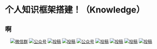 # 个人知识框架搭建！（Knowledge）

## 啊
<p align="center">
  <a href="#微信"><img src="https://camo.githubusercontent.com/59d7f19ba1af85247e016858a63045f8fe9a8c19/68747470733a2f2f696d672e736869656c64732e696f2f62616467652f7765436861742de5beaee4bfa1e7bea42d626c75652e737667" alt="微信群" data-canonical-src="https://img.shields.io/badge/weChat-微信群-blue.svg" style="max-width:100%;"></a>
  <a href="#公众号"><img src="https://camo.githubusercontent.com/a379920d2a34962711cc813e90aa0b1d058da1f0/68747470733a2f2f696d672e736869656c64732e696f2f62616467652f2545352538352541432545342542432539372545352538462542372de4b889e5a4aae5ad90e69596e4b8992d6c69676874677265792e737667" alt="公众号" data-canonical-src="https://img.shields.io/badge/%E5%85%AC%E4%BC%97%E5%8F%B7-三太子敖丙-lightgrey.svg" style="max-width:100%;"></a>
  <a href="https://space.bilibili.com/130763764" rel="nofollow"><img src="https://camo.githubusercontent.com/6efc9c83ef8e85b19ce2853b5f69d68255f0c037/68747470733a2f2f696d672e736869656c64732e696f2f62616467652f62696c6962696c692de59394e593a9e59394e593a92d637269746963616c" alt="投稿" data-canonical-src="https://img.shields.io/badge/bilibili-哔哩哔哩-critical" style="max-width:100%;"></a>
  <a href="https://www.toutiao.com/c/user/3270187212/#mid=1557137040287746" rel="nofollow"><img src="https://camo.githubusercontent.com/2c8f8169d98347e3d70ec567a68293df367a5ece/68747470733a2f2f696d672e736869656c64732e696f2f62616467652f746f757469616f2de5a4b4e69da12d396366" alt="投稿" data-canonical-src="https://img.shields.io/badge/toutiao-头条-9cf" style="max-width:100%;"></a>
  <a href="https://juejin.im/user/59b416065188257e671b670a" rel="nofollow"><img src="https://camo.githubusercontent.com/6d206aa03f27a851cf994123ef7be1a8d3192d54/68747470733a2f2f696d672e736869656c64732e696f2f62616467652f6a75656a696e2de68e98e987912d626c75652e737667" alt="公众号" data-canonical-src="https://img.shields.io/badge/juejin-掘金-blue.svg" style="max-width:100%;"></a>
  <a href="https://www.zhihu.com/people/aobingJava/activities" rel="nofollow"><img src="https://camo.githubusercontent.com/f27966f66fe3c9544f0098f32ea037d12bca4cd1/68747470733a2f2f696d672e736869656c64732e696f2f62616467652f7a686968752de79fa5e4b98e2d696e666f726d6174696f6e616c" alt="投稿" data-canonical-src="https://img.shields.io/badge/zhihu-知乎-informational" style="max-width:100%;"></a>
  <a href="https://me.csdn.net/qq_35190492" rel="nofollow"><img src="https://camo.githubusercontent.com/85a04ac4953a80940570b5c86ce73a1d34ff1542/68747470733a2f2f696d672e736869656c64732e696f2f62616467652f6373646e2d4353444e2d7265642e737667" alt="投稿" data-canonical-src="https://img.shields.io/badge/csdn-CSDN-red.svg" style="max-width:100%;"></a>
  <a href="https://my.oschina.net/javaFamily" rel="nofollow"><img src="https://camo.githubusercontent.com/f875e4e1d1df706b591b229544ac3e5a574b0171/68747470733a2f2f696d672e736869656c64732e696f2f62616467652f6f736368696e612de5bc80e6ba90e4b8ade59bbd2d677265656e" alt="投稿" data-canonical-src="https://img.shields.io/badge/oschina-开源中国-green" style="max-width:100%;"></a>
  <a href="https://www.cnblogs.com/aobing/" rel="nofollow"><img src="https://camo.githubusercontent.com/a5cbc2a93cd051c309a8770ef18fa53851d0dae2/68747470733a2f2f696d672e736869656c64732e696f2f62616467652f636e626c6f67732de58d9ae5aea2e59bad2d696d706f7274616e742e737667" alt="投稿" data-canonical-src="https://img.shields.io/badge/cnblogs-博客园-important.svg" style="max-width:100%;"></a>
</p>
